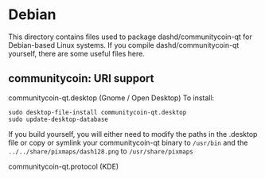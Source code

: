 
Debian
====================
This directory contains files used to package dashd/communitycoin-qt
for Debian-based Linux systems. If you compile dashd/communitycoin-qt yourself, there are some useful files here.

## communitycoin: URI support ##


communitycoin-qt.desktop  (Gnome / Open Desktop)
To install:

	sudo desktop-file-install communitycoin-qt.desktop
	sudo update-desktop-database

If you build yourself, you will either need to modify the paths in
the .desktop file or copy or symlink your communitycoin-qt binary to `/usr/bin`
and the `../../share/pixmaps/dash128.png` to `/usr/share/pixmaps`

communitycoin-qt.protocol (KDE)

